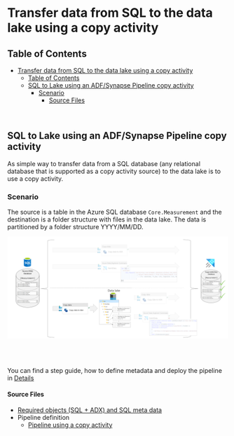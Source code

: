 

# Transfer data from SQL to the data lake using a copy activity


## Table of Contents
- [Transfer data from SQL to the data lake using a copy activity](#transfer-data-from-sql-to-the-data-lake-using-a-copy-activity)
  - [Table of Contents](#table-of-contents)
  - [SQL to Lake using an ADF/Synapse Pipeline copy activity](#sql-to-lake-using-an-adfsynapse-pipeline-copy-activity)
    - [Scenario](#scenario)
      - [Source Files](#source-files)

<br>

## SQL to Lake using an ADF/Synapse Pipeline copy activity

As simple way to transfer data from a SQL database (any relational database that is supported as a copy activity source) to the data lake is to use a copy activity.
<br>

### Scenario

The source is a table in the Azure SQL database `Core.Measurement` and the destination is a folder structure with files in the data lake. The data is partitioned by a folder structure YYYY/MM/DD.

![Senario Overview](./../../../doc/assets/sql-to-adx/SMDT_SQLtoLakeScenario.png)

<br>
<br>

You can find a step guide, how to define metadata and deploy the pipeline in [Details](./../../transfer/ToADX/10SQLToADXCopy.md)

#### Source Files
 * [Required objects (SQL + ADX) and SQL meta data](./../../../sqldb/SDMT_DB/ScriptToGenerateMetaTestData/ToLake/SQLToLakeMultipleFileToADX.sql)
 * Pipeline definition 
   * [Pipeline using a copy activity](./../../../pipeline/ToLake/SDMT-SQL-Lake.json)
   

